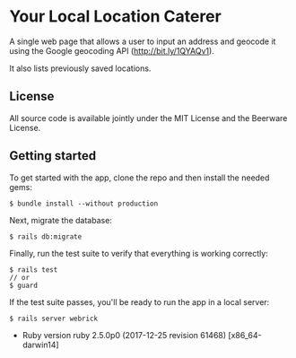 # Your Local Location Caterer

A single web page that allows a user to input an address and geocode it using the Google geocoding API (http://bit.ly/1QYAQv1).

It also lists previously saved locations.

## License

All source code is available jointly under the MIT License and the Beerware License.

## Getting started

To get started with the app, clone the repo and then install the needed gems:

```
$ bundle install --without production
```

Next, migrate the database:

```
$ rails db:migrate
```

Finally, run the test suite to verify that everything is working correctly:

```
$ rails test
// or
$ guard
```

If the test suite passes, you'll be ready to run the app in a local server:

```
$ rails server webrick
```

* Ruby version
ruby 2.5.0p0 (2017-12-25 revision 61468) [x86_64-darwin14]
